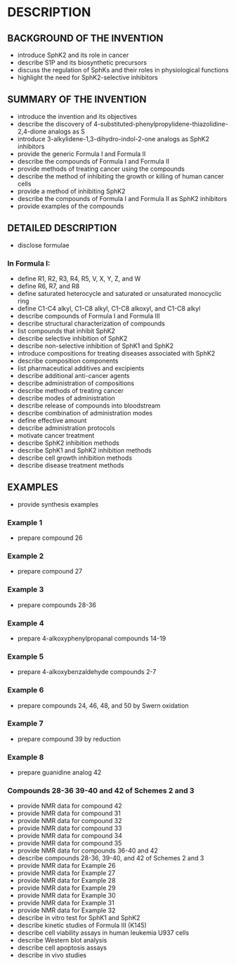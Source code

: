 # DESCRIPTION

## BACKGROUND OF THE INVENTION

- introduce SphK2 and its role in cancer
- describe S1P and its biosynthetic precursors
- discuss the regulation of SphKs and their roles in physiological functions
- highlight the need for SphK2-selective inhibitors

## SUMMARY OF THE INVENTION

- introduce the invention and its objectives
- describe the discovery of 4-substituted-phenylpropylidene-thiazolidine-2,4-dione analogs as S
- introduce 3-alkylidene-1,3-dihydro-indol-2-one analogs as SphK2 inhibitors
- provide the generic Formula I and Formula II
- describe the compounds of Formula I and Formula II
- provide methods of treating cancer using the compounds
- describe the method of inhibiting the growth or killing of human cancer cells
- provide a method of inhibiting SphK2
- describe the compounds of Formula I and Formula II as SphK2 inhibitors
- provide examples of the compounds

## DETAILED DESCRIPTION

- disclose formulae

### In Formula I:

- define R1, R2, R3, R4, R5, V, X, Y, Z, and W
- define R6, R7, and R8
- define saturated heterocycle and saturated or unsaturated monocyclic ring
- define C1-C4 alkyl, C1-C8 alkyl, C1-C8 alkoxyl, and C1-C8 alkyl
- describe compounds of Formula I and Formula III
- describe structural characterization of compounds
- list compounds that inhibit SphK2
- describe selective inhibition of SphK2
- describe non-selective inhibition of SphK1 and SphK2
- introduce compositions for treating diseases associated with SphK2
- describe composition components
- list pharmaceutical additives and excipients
- describe additional anti-cancer agents
- describe administration of compositions
- describe methods of treating cancer
- describe modes of administration
- describe release of compounds into bloodstream
- describe combination of administration modes
- define effective amount
- describe administration protocols
- motivate cancer treatment
- describe SphK2 inhibition methods
- describe SphK1 and SphK2 inhibition methods
- describe cell growth inhibition methods
- describe disease treatment methods

## EXAMPLES

- provide synthesis examples

### Example 1

- prepare compound 26

### Example 2

- prepare compound 27

### Example 3

- prepare compounds 28-36

### Example 4

- prepare 4-alkoxyphenylpropanal compounds 14-19

### Example 5

- prepare 4-alkoxybenzaldehyde compounds 2-7

### Example 6

- prepare compounds 24, 46, 48, and 50 by Swern oxidation

### Example 7

- prepare compound 39 by reduction

### Example 8

- prepare guanidine analog 42

### Compounds 28-36 39-40 and 42 of Schemes 2 and 3

- provide NMR data for compound 42
- provide NMR data for compound 31
- provide NMR data for compound 32
- provide NMR data for compound 33
- provide NMR data for compound 34
- provide NMR data for compound 35
- provide NMR data for compounds 36-40 and 42
- describe compounds 28-36, 39-40, and 42 of Schemes 2 and 3
- provide NMR data for Example 26
- provide NMR data for Example 27
- provide NMR data for Example 28
- provide NMR data for Example 29
- provide NMR data for Example 30
- provide NMR data for Example 31
- provide NMR data for Example 32
- describe in vitro test for SphK1 and SphK2
- describe kinetic studies of Formula III (K145)
- describe cell viability assays in human leukemia U937 cells
- describe Western blot analysis
- describe cell apoptosis assays
- describe in vivo studies

